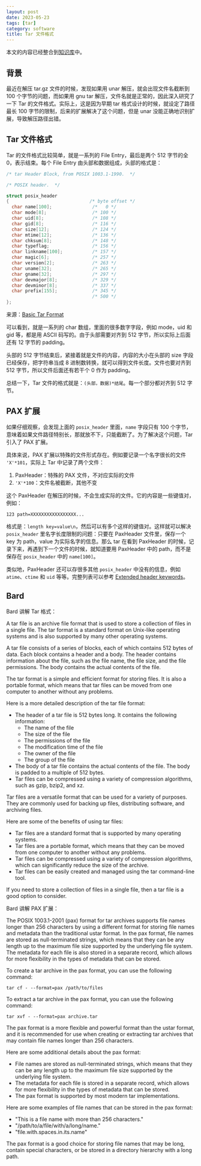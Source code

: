 ```yaml
---
layout: post
date: 2023-05-23
tags: [tar]
category: software
title: Tar 文件格式
---
```


本文的内容已经整合到[知识库](/kb/software/tar.html)中。

## 背景

最近在解压 tar.gz 文件的时候，发现如果用 unar 解压，就会出现文件名截断到 100 个字节的问题，而如果用 gnu tar 解压，文件名就是正常的，因此深入研究了一下 Tar 的文件格式。实际上，这是因为早期 tar 格式设计的时候，就设定了路径最长 100 字节的限制，后来的扩展解决了这个问题，但是 unar 没能正确地识别扩展，导致解压路径出错。

## Tar 文件格式

Tar 的文件格式比较简单，就是一系列的 File Entry，最后是两个 512 字节的全 0，表示结束。每个 File Entry 由头部和数据组成，头部的格式是：

```c
/* tar Header Block, from POSIX 1003.1-1990.  */

/* POSIX header.  */

struct posix_header
{                              /* byte offset */
  char name[100];               /*   0 */
  char mode[8];                 /* 100 */
  char uid[8];                  /* 108 */
  char gid[8];                  /* 116 */
  char size[12];                /* 124 */
  char mtime[12];               /* 136 */
  char chksum[8];               /* 148 */
  char typeflag;                /* 156 */
  char linkname[100];           /* 157 */
  char magic[6];                /* 257 */
  char version[2];              /* 263 */
  char uname[32];               /* 265 */
  char gname[32];               /* 297 */
  char devmajor[8];             /* 329 */
  char devminor[8];             /* 337 */
  char prefix[155];             /* 345 */
                                /* 500 */
};
```

来源：[Basic Tar Format](https://www.gnu.org/software/tar/manual/html_node/Standard.html)

可以看到，就是一系列的 char 数组，里面的很多数字字段，例如 mode，uid 和 gid 等，都是用 ASCII 码写的。由于头部需要对齐到 512 字节，所以实际上后面还有 12 字节的 padding。

头部的 512 字节结束后，紧接着就是文件的内容，内容的大小在头部的 size 字段已经保存，把字符串当成 8 进制数转换，就可以得到文件长度。文件也要对齐到 512 字节，所以文件后面还有若干个 0 作为 padding。

总结一下，Tar 文件的格式就是：`(头部，数据)*结尾`。每一个部分都对齐到 512 字节。

## PAX 扩展

如果仔细观察，会发现上面的 `posix_header` 里面，`name` 字段只有 100 个字节，意味着如果文件路径特别长，那就放不下，只能截断了。为了解决这个问题，Tar 引入了 PAX 扩展。

具体来说，PAX 扩展以特殊的文件形式存在。例如要记录一个名字很长的文件 `'X'*101`，实际上 Tar 中记录了两个文件：

1. PaxHeader：特殊的 PAX 文件，不对应实际的文件
2. `'X'*100`：文件名被截断，其他不变

这个 PaxHeader 在解压的时候，不会生成实际的文件。它的内容是一些键值对，例如：

```
123 path=XXXXXXXXXXXXXXXXX...
```

格式是：`length key=value\n`，然后可以有多个这样的键值对。这样就可以解决 `posix_header` 里名字长度限制的问题：只要在 PaxHeader 文件里，保存一个 key 为 path，value 为实际名字的信息。那么 tar 在看到 PaxHeader 的时候，记录下来，再遇到下一个文件的时候，就知道要用 PaxHeader 中的 path，而不是保存在 `posix_header` 中的 `name[100]`。

类似地，PaxHeader 还可以存很多其他 `posix_header` 中没有的信息，例如 `atime`、`ctime` 和 `uid` 等等。完整列表可以参考 [Extended header keywords](https://www.ibm.com/docs/en/zos/2.4.0?topic=descriptions-pax-interchange-portable-archives#r4paxsh__pxchk)。

## Bard

Bard 讲解 Tar 格式：

A tar file is an archive file format that is used to store a collection of files in a single file. The tar format is a standard format on Unix-like operating systems and is also supported by many other operating systems.

A tar file consists of a series of blocks, each of which contains 512 bytes of data. Each block contains a header and a body. The header contains information about the file, such as the file name, the file size, and the file permissions. The body contains the actual contents of the file.

The tar format is a simple and efficient format for storing files. It is also a portable format, which means that tar files can be moved from one computer to another without any problems.

Here is a more detailed description of the tar file format:

* The header of a tar file is 512 bytes long. It contains the following information:
    * The name of the file
    * The size of the file
    * The permissions of the file
    * The modification time of the file
    * The owner of the file
    * The group of the file
* The body of a tar file contains the actual contents of the file. The body is padded to a multiple of 512 bytes.
* Tar files can be compressed using a variety of compression algorithms, such as gzip, bzip2, and xz.

Tar files are a versatile format that can be used for a variety of purposes. They are commonly used for backing up files, distributing software, and archiving files.

Here are some of the benefits of using tar files:

* Tar files are a standard format that is supported by many operating systems.
* Tar files are a portable format, which means that they can be moved from one computer to another without any problems.
* Tar files can be compressed using a variety of compression algorithms, which can significantly reduce the size of the archive.
* Tar files can be easily created and managed using the tar command-line tool.

If you need to store a collection of files in a single file, then a tar file is a good option to consider.

Bard 讲解 PAX 扩展：

The POSIX 1003.1-2001 (pax) format for tar archives supports file names longer than 256 characters by using a different format for storing file names and metadata than the traditional ustar format. In the pax format, file names are stored as null-terminated strings, which means that they can be any length up to the maximum file size supported by the underlying file system. The metadata for each file is also stored in a separate record, which allows for more flexibility in the types of metadata that can be stored.

To create a tar archive in the pax format, you can use the following command:

```
tar cf - --format=pax /path/to/files
```

To extract a tar archive in the pax format, you can use the following command:

```
tar xvf - --format=pax archive.tar
```

The pax format is a more flexible and powerful format than the ustar format, and it is recommended for use when creating or extracting tar archives that may contain file names longer than 256 characters.

Here are some additional details about the pax format:

* File names are stored as null-terminated strings, which means that they can be any length up to the maximum file size supported by the underlying file system.
* The metadata for each file is stored in a separate record, which allows for more flexibility in the types of metadata that can be stored.
* The pax format is supported by most modern tar implementations.

Here are some examples of file names that can be stored in the pax format:

* "This is a file name with more than 256 characters."
* "/path/to/a/file/with/a/long/name."
* "file.with.spaces.in.its.name"

The pax format is a good choice for storing file names that may be long, contain special characters, or be stored in a directory hierarchy with a long path.